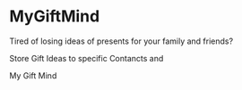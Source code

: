 MyGiftMind
==========
Tired of losing ideas of presents for your family and friends?

Store Gift Ideas to specific Contancts and

My Gift Mind
